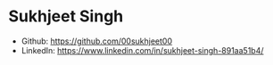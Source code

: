 # Sukhjeet Singh

- Github: https://github.com/00sukhjeet00
- LinkedIn: https://www.linkedin.com/in/sukhjeet-singh-891aa51b4/